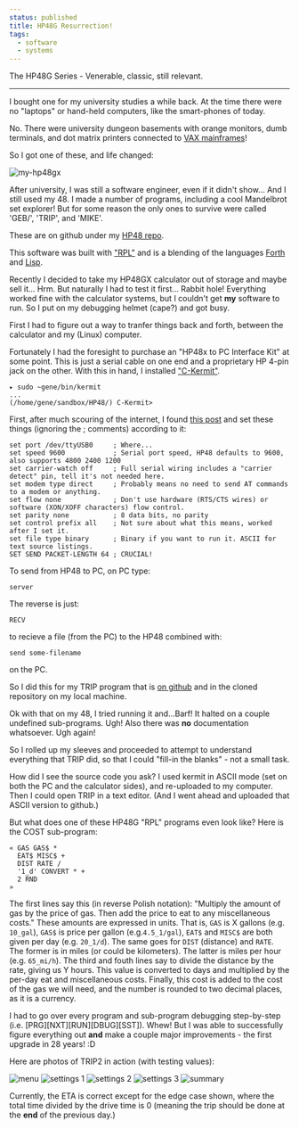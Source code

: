 ```yaml
---                                                                                                                                                                          
status: published
title: HP48G Resurrection!
tags:
  - software
  - systems
---
```


The HP48G Series - Venerable, classic, still relevant.

---

I bought one for my university studies a while back. At the time there were no "laptops" or hand-held computers, like the smart-phones of today.

No. There were university dungeon basements with orange monitors, dumb terminals, and dot matrix printers connected to [VAX mainframes](https://en.wikipedia.org/wiki/VAX)!

So I got one of these, and life changed:

![my-hp48gx](my-hp48gx.gif)

After university, I was still a software engineer, even if it didn't show... And I still used my 48.  I made a number of programs, including a cool Mandelbrot set explorer!  But for some reason the only ones to survive were called 'GEB/', 'TRIP', and 'MIKE'.

These are on github under my [HP48 repo](https://github.com/ology/HP48).

This software was built with ["RPL"](https://en.wikipedia.org/wiki/RPL_(programming_language)) and is a blending of the languages [Forth](https://en.wikipedia.org/wiki/Forth_(programming_language)) and [Lisp](https://en.wikipedia.org/wiki/Lisp_(programming_language)).

Recently I decided to take my HP48GX calculator out of storage and maybe sell it... Hrm. But naturally I had to test it first... Rabbit hole!  Everything worked fine with the calculator systems, but I couldn't get **my** software to run.  So I put on my debugging helmet (cape?) and got busy.

First I had to figure out a way to tranfer things back and forth, between the calculator and my (Linux) computer.

Fortunately I had the foresight to purchase an "HP48x to PC Interface Kit" at some point.  This is just a serial cable on one end and a proprietary HP 4-pin jack on the other.  With this in hand, I installed ["C-Kermit"](https://www.kermitproject.org/ck90.html).

    ▸ sudo ~gene/bin/kermit 
    ...
    (/home/gene/sandbox/HP48/) C-Kermit>

First, after much scouring of the internet, I found [this post](https://retrocomputing.stackexchange.com/questions/16165/how-to-transfer-files-between-modern-linux-host-and-hp48-handheld-calculator) and set these things (ignoring the ; comments) according to it:

    set port /dev/ttyUSB0     ; Where...
    set speed 9600            ; Serial port speed, HP48 defaults to 9600, also supports 4800 2400 1200
    set carrier-watch off     ; Full serial wiring includes a "carrier detect" pin, tell it's not needed here.
    set modem type direct     ; Probably means no need to send AT commands to a modem or anything.
    set flow none             ; Don't use hardware (RTS/CTS wires) or software (XON/XOFF characters) flow control.
    set parity none           ; 8 data bits, no parity
    set control prefix all    ; Not sure about what this means, worked after I set it.
    set file type binary      ; Binary if you want to run it. ASCII for text source listings.
    SET SEND PACKET-LENGTH 64 ; CRUCIAL!

To send from HP48 to PC, on PC type:

    server

The reverse is just:

    RECV

to recieve a file (from the PC) to the HP48 combined with:

    send some-filename

on the PC.

So I did this for my TRIP program that is [on github](https://github.com/ology/HP48) and in the cloned repository on my local machine.

Ok with that on my 48, I tried running it and...Barf!  It halted on a couple undefined sub-programs.  Ugh!  Also there was **no** documentation whatsoever. Ugh again!

So I rolled up my sleeves and proceeded to attempt to understand everything that TRIP did, so that I could "fill-in the blanks" - not a small task.

How did I see the source code you ask?  I used kermit in ASCII mode (set on both the PC and the calculator sides), and re-uploaded to my computer.  Then I could open TRIP in a text editor.  (And I went ahead and uploaded that ASCII version to github.)

But what does one of these HP48G "RPL" programs even look like?  Here is the COST sub-program:

    « GAS GAS$ *
      EAT$ MISC$ +
      DIST RATE /
      '1_d' CONVERT * +
      2 RND
    »

The first lines say this (in reverse Polish notation): "Multiply the amount of gas by the price of gas. Then add the price to eat to any miscellaneous costs."  These amounts are expressed in units.  That is, `GAS` is X gallons (e.g. `10_gal`), `GAS$` is price per gallon (e.g.`4.5_1/gal`), `EAT$` and `MISC$` are both given per day (e.g. `20_1/d`).  The same goes for `DIST` (distance) and `RATE`.  The former is in miles (or could be kilometers).  The latter is miles per hour (e.g. `65_mi/h`).  The third and fouth lines say to divide the distance by the rate, giving us Y hours.  This value is converted to days and multiplied by the per-day eat and miscellaneous costs.  Finally, this cost is added to the cost of the gas we will need, and the number is rounded to two decimal places, as it is a currency.

I had to go over every program and sub-program debugging step-by-step (i.e. [PRG][NXT][RUN][DBUG][SST]). Whew!  But I was able to successfully figure everything out **and** make a couple major improvements - the first upgrade in 28 years! :D

Here are photos of TRIP2 in action (with testing values):

![menu](trip2-menu.jpg)
![settings 1](trip2-set1.jpg)
![settings 2](trip2-set2.jpg)
![settings 3](trip2-set3.jpg)
![summary](trip2-summary.jpg)

Currently, the ETA is correct except for the edge case shown, where the total time divided by the drive time is 0 (meaning the trip should be done at the **end** of the previous day.)
